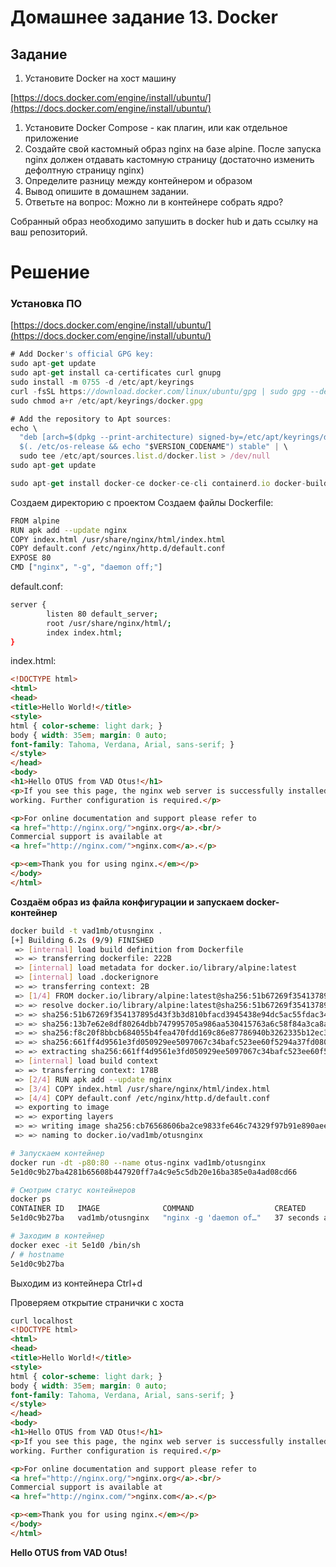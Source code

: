 # Домашнее задание 13. Docker

## Задание

1. Установите Docker на хост машину

[https://docs.docker.com/engine/install/ubuntu/](https://docs.docker.com/engine/install/ubuntu/)

1. Установите Docker Compose - как плагин, или как отдельное приложение
2. Создайте свой кастомный образ nginx на базе alpine. После запуска nginx должен отдавать кастомную страницу (достаточно изменить дефолтную страницу nginx)
3. Определите разницу между контейнером и образом
4. Вывод опишите в домашнем задании.
5. Ответьте на вопрос: Можно ли в контейнере собрать ядро?

Собранный образ необходимо запушить в docker hub и дать ссылку на ваш репозиторий.

# Решение

### Установка ПО

[https://docs.docker.com/engine/install/ubuntu/](https://docs.docker.com/engine/install/ubuntu/)

```jsx
# Add Docker's official GPG key:
sudo apt-get update
sudo apt-get install ca-certificates curl gnupg
sudo install -m 0755 -d /etc/apt/keyrings
curl -fsSL https://download.docker.com/linux/ubuntu/gpg | sudo gpg --dearmor -o /etc/apt/keyrings/docker.gpg
sudo chmod a+r /etc/apt/keyrings/docker.gpg

# Add the repository to Apt sources:
echo \
  "deb [arch=$(dpkg --print-architecture) signed-by=/etc/apt/keyrings/docker.gpg] https://download.docker.com/linux/ubuntu \
  $(. /etc/os-release && echo "$VERSION_CODENAME") stable" | \
  sudo tee /etc/apt/sources.list.d/docker.list > /dev/null
sudo apt-get update
```

```jsx
sudo apt-get install docker-ce docker-ce-cli containerd.io docker-buildx-plugin docker-compose-plugin
```

Создаем директорию с проектом
Создаем файлы 
Dockerfile:

```bash
FROM alpine
RUN apk add --update nginx
COPY index.html /usr/share/nginx/html/index.html
COPY default.conf /etc/nginx/http.d/default.conf
EXPOSE 80
CMD ["nginx", "-g", "daemon off;"]
```

default.conf:

```bash
server {
        listen 80 default_server;
        root /usr/share/nginx/html/;
        index index.html;
}
```

index.html:

```html
<!DOCTYPE html>
<html>
<head>
<title>Hello World!</title>
<style>
html { color-scheme: light dark; }
body { width: 35em; margin: 0 auto;
font-family: Tahoma, Verdana, Arial, sans-serif; }
</style>
</head>
<body>
<h1>Hello OTUS from VAD Otus!</h1>
<p>If you see this page, the nginx web server is successfully installed and
working. Further configuration is required.</p>

<p>For online documentation and support please refer to
<a href="http://nginx.org/">nginx.org</a>.<br/>
Commercial support is available at
<a href="http://nginx.com/">nginx.com</a>.</p>

<p><em>Thank you for using nginx.</em></p>
</body>
</html>
```

**Создаём образ из файла конфигурации и запускаем docker-контейнер**

```bash
docker build -t vad1mb/otusnginx .
[+] Building 6.2s (9/9) FINISHED                                                                                     docker:default
 => [internal] load build definition from Dockerfile                                                                           0.0s
 => => transferring dockerfile: 222B                                                                                           0.0s
 => [internal] load metadata for docker.io/library/alpine:latest                                                               0.7s
 => [internal] load .dockerignore                                                                                              0.0s
 => => transferring context: 2B                                                                                                0.0s
 => [1/4] FROM docker.io/library/alpine:latest@sha256:51b67269f354137895d43f3b3d810bfacd3945438e94dc5ac55fdac340352f48         1.7s
 => => resolve docker.io/library/alpine:latest@sha256:51b67269f354137895d43f3b3d810bfacd3945438e94dc5ac55fdac340352f48         0.1s
 => => sha256:51b67269f354137895d43f3b3d810bfacd3945438e94dc5ac55fdac340352f48 1.64kB / 1.64kB                                 0.0s
 => => sha256:13b7e62e8df80264dbb747995705a986aa530415763a6c58f84a3ca8af9a5bcd 528B / 528B                                     0.0s
 => => sha256:f8c20f8bbcb684055b4fea470fdd169c86e87786940b3262335b12ec3adef418 1.47kB / 1.47kB                                 0.0s
 => => sha256:661ff4d9561e3fd050929ee5097067c34bafc523ee60f5294a37fd08056a73ca 3.41MB / 3.41MB                                 1.1s
 => => extracting sha256:661ff4d9561e3fd050929ee5097067c34bafc523ee60f5294a37fd08056a73ca                                      0.4s
 => [internal] load build context                                                                                              0.0s
 => => transferring context: 178B                                                                                              0.0s
 => [2/4] RUN apk add --update nginx                                                                                           3.0s
 => [3/4] COPY index.html /usr/share/nginx/html/index.html                                                                     0.1s
 => [4/4] COPY default.conf /etc/nginx/http.d/default.conf                                                                     0.2s
 => exporting to image                                                                                                         0.3s
 => => exporting layers                                                                                                        0.2s
 => => writing image sha256:cb76568606ba2ce9833fe646c74329f97b91e890aee9556c22595d0a149bf2ad                                   0.0s
 => => naming to docker.io/vad1mb/otusnginx                                                                                    0.0s    

# Запускаем контейнер
docker run -dt -p80:80 --name otus-nginx vad1mb/otusnginx
5e1d0c9b27ba4281b65608b447920ff7a4c9e5c5db20e16ba385e0a4ad08cd66

# Смотрим статус контейнеров
docker ps
CONTAINER ID   IMAGE              COMMAND                  CREATED          STATUS          PORTS                               NAMES
5e1d0c9b27ba   vad1mb/otusnginx   "nginx -g 'daemon of…"   37 seconds ago   Up 35 seconds   0.0.0.0:80->80/tcp, :::80->80/tcp   otus-nginx

# Заходим в контейнер 
docker exec -it 5e1d0 /bin/sh
/ # hostname
5e1d0c9b27ba
```

Выходим из контейнера Ctrl+d

Проверяем открытие странички с хоста

```html
curl localhost
<!DOCTYPE html>
<html>
<head>
<title>Hello World!</title>
<style>
html { color-scheme: light dark; }
body { width: 35em; margin: 0 auto;
font-family: Tahoma, Verdana, Arial, sans-serif; }
</style>
</head>
<body>
<h1>Hello OTUS from VAD Otus!</h1>
<p>If you see this page, the nginx web server is successfully installed and
working. Further configuration is required.</p>

<p>For online documentation and support please refer to
<a href="http://nginx.org/">nginx.org</a>.<br/>
Commercial support is available at
<a href="http://nginx.com/">nginx.com</a>.</p>

<p><em>Thank you for using nginx.</em></p>
</body>
</html>
```

**Hello OTUS from VAD Otus!**